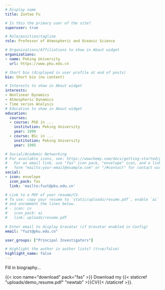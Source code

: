 ```yaml
---
# Display name
title: Zuntao Fu

# Is this the primary user of the site?
superuser: true

# Role/position/tagline
role: Professor of Atmospheric and Oceanic Science

# Organizations/Affiliations to show in About widget
organizations:
- name: Peking University
  url: https://www.pku.edu.cn

# Short bio (displayed in user profile at end of posts)
bio: Short bio (no content)

# Interests to show in About widget
interests:
- Nonlinear Dynamics
- Atmospheric Dynamics
- Time series Analysis
# Education to show in About widget
education:
  courses:
  - course: PhD in ...
    institution: Peking University
    year: 1999
  - course: BSc in ...
    institution: Peking University
    year: 1995

# Social/Academic Networking
# For available icons, see: https://wowchemy.com/docs/getting-started/page-builder/#icons
#   For an email link, use "fas" icon pack, "envelope" icon, and a link in the
#   form "mailto:your-email@example.com" or "/#contact" for contact widget.
social:
- icon: envelope
  icon_pack: fas
  link: 'mailto:fuzt@pku.edu.cn'

# Link to a PDF of your resume/CV.
# To use: copy your resume to `static/uploads/resume.pdf`, enable `ai` icons in `params.toml`, 
# and uncomment the lines below.
# - icon: cv
#   icon_pack: ai
#   link: uploads/resume.pdf
 
# Enter email to display Gravatar (if Gravatar enabled in Config)
email: "fuzt@pku.edu.cn"

user_groups: ["Principal Investigators"]

# Highlight the author in author lists? (true/false)
highlight_name: false
---
```


Fill in biography...

{{< icon name="download" pack="fas" >}} Download my {{< staticref "uploads/demo_resume.pdf" "newtab" >}}CV{{< /staticref >}}.
